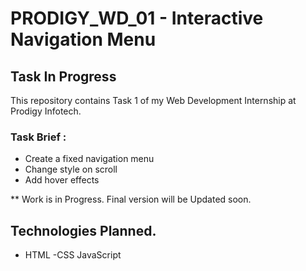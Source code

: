 # PRODIGY_WD_01 - Interactive Navigation Menu

## Task In Progress
This repository contains Task 1 of my Web Development Internship at Prodigy Infotech.

### Task Brief :
- Create  a fixed navigation menu
 - Change style on scroll 
 - Add hover effects

 ** Work is in Progress. Final version will be Updated soon.

 ## Technologies Planned.
 - HTML
 -CSS
 JavaScript
 